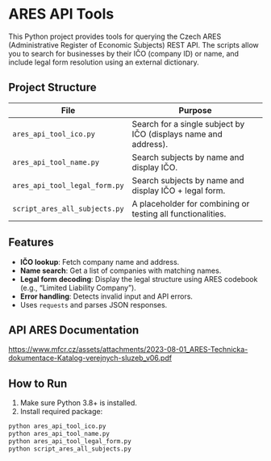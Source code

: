 # ARES API Tools

This Python project provides tools for querying the Czech ARES (Administrative Register of Economic Subjects) REST API. The scripts allow you to search for businesses by their IČO (company ID) or name, and include legal form resolution using an external dictionary.

## Project Structure

| File                          | Purpose |
|------------------------------|---------|
| `ares_api_tool_ico.py`       | Search for a single subject by IČO (displays name and address). |
| `ares_api_tool_name.py`      | Search subjects by name and display IČO. |
| `ares_api_tool_legal_form.py`| Search subjects by name and display IČO + legal form. |
| `script_ares_all_subjects.py`| A placeholder for combining or testing all functionalities. |

## Features

- **IČO lookup**: Fetch company name and address.
- **Name search**: Get a list of companies with matching names.
- **Legal form decoding**: Display the legal structure using ARES codebook (e.g., “Limited Liability Company”).
- **Error handling**: Detects invalid input and API errors.
- Uses `requests` and parses JSON responses.

## API ARES Documentation 
https://www.mfcr.cz/assets/attachments/2023-08-01_ARES-Technicka-dokumentace-Katalog-verejnych-sluzeb_v06.pdf

## How to Run

1. Make sure Python 3.8+ is installed.
2. Install required package:

```bash
python ares_api_tool_ico.py
python ares_api_tool_name.py
python ares_api_tool_legal_form.py
python script_ares_all_subjects.py
